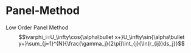 # Panel-Method
Low Order Panel Method <br>
$$\varphi_i=U_\infty\cos{\alpha\bullet x+}U_\infty\sin{\alpha\bullet y+}\sum_{j=1}^{N}{\frac{\gamma_j}{2\pi}\int_{j}{\ln(r_{ij})ds_j}}$$
